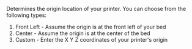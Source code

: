 Determines the origin location of your printer.  You can choose from the following types:

1. Front Left - Assume the origin is at the front left of your bed
2. Center - Assume the origin is at the center of the bed
3. Custom - Enter the X Y Z coordinates of your printer's origin
